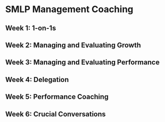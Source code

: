# SMLP Management Coaching

## Week 1: 1-on-1s 
## Week 2: Managing and Evaluating Growth
## Week 3: Managing and Evaluating Performance
## Week 4: Delegation
## Week 5: Performance Coaching
## Week 6: Crucial Conversations
